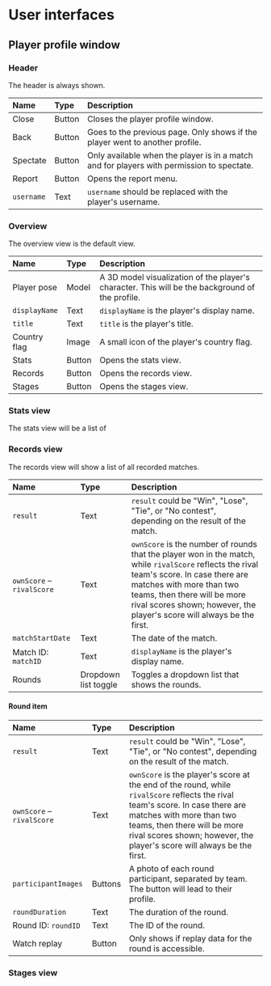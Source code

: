 # User interfaces
## Player profile window
### Header
The header is always shown.

<table>
  <thead>
    <tr>
      <th align="left">Name</th>
      <th align="left">Type</th>
      <th align="left">Description</th>
    </tr>
  </thead>
  <tbody>
    <tr>
      <td>Close</td>
      <td>Button</td>
      <td>Closes the player profile window.</td>
    </tr>
    <tr>
      <td>Back</td>
      <td>Button</td>
      <td>Goes to the previous page. Only shows if the player went to another profile.</td>
    </tr>
    <tr>
      <td>Spectate</td>
      <td>Button</td>
      <td>Only available when the player is in a match and for players with permission to spectate.</td>
    </tr>
    <tr>
      <td>Report</td>
      <td>Button</td>
      <td>Opens the report menu.</td>
    </tr>
    <tr>
      <td><code>username</code></td>
      <td>Text</td>
      <td><code>username</code> should be replaced with the player's username.</td>
    </tr>
  </tbody>
</table>

### Overview
The overview view is the default view. 

<table>
  <thead>
    <tr>
      <th align="left">Name</th>
      <th align="left">Type</th>
      <th align="left">Description</th>
    </tr>
  </thead>
  <tbody>
    <tr>
      <td>Player pose</td>
      <td>Model</td>
      <td>A 3D model visualization of the player's character. This will be the background of the profile.</td>
    </tr>
    <tr>
      <td><code>displayName</code></td>
      <td>Text</td>
      <td><code>displayName</code> is the player's display name.</td>
    </tr>
    <tr>
      <td><code>title</code></td>
      <td>Text</td>
      <td><code>title</code> is the player's title.</td>
    </tr>
    <tr>
      <td>Country flag</td>
      <td>Image</td>
      <td>A small icon of the player's country flag.</td>
    </tr>
    <tr>
      <td>Stats</td>
      <td>Button</td>
      <td>Opens the stats view.</td>
    </tr>
    <tr>
      <td>Records</td>
      <td>Button</td>
      <td>Opens the records view.</td>
    </tr>
    <tr>
      <td>Stages</td>
      <td>Button</td>
      <td>Opens the stages view.</td>
    </tr>
  </tbody>
</table>

### Stats view
The stats view will be a list of 

### Records view
The records view will show a list of all recorded matches. 

<table>
  <thead>
    <tr>
      <th align="left">Name</th>
      <th align="left">Type</th>
      <th align="left">Description</th>
    </tr>
  </thead>
  <tbody>
    <tr>
      <td><code>result</code></td>
      <td>Text</td>
      <td><code>result</code> could be "Win", "Lose", "Tie", or "No contest", depending on the result of the match.</td>
    </tr>
    <tr>
      <td><code>ownScore</code> – <code>rivalScore</code></td>
      <td>Text</td>
      <td><code>ownScore</code> is the number of rounds that the player won in the match, while <code>rivalScore</code> reflects the rival team's score. In case there are matches with more than two teams, then there will be more rival scores shown; however, the player's score will always be the first.</td>
    </tr>
    <tr>
      <td><code>matchStartDate</code></td>
      <td>Text</td>
      <td>The date of the match.</td>
    </tr>
    <tr>
      <td>Match ID: <code>matchID</code></td>
      <td>Text</td>
      <td><code>displayName</code> is the player's display name.</td>
    </tr>
    <tr>
      <td>Rounds</td>
      <td>Dropdown list toggle</td>
      <td>Toggles a dropdown list that shows the rounds.</td>
    </tr>
  </tbody>
</table>

#### Round item

<table>
  <thead>
    <tr>
      <th align="left">Name</th>
      <th align="left">Type</th>
      <th align="left">Description</th>
    </tr>
  </thead>
  <tbody>
    <tr>
      <td><code>result</code></td>
      <td>Text</td>
      <td><code>result</code> could be "Win", "Lose", "Tie", or "No contest", depending on the result of the match.</td>
    </tr>
    <tr>
      <td><code>ownScore</code> – <code>rivalScore</code></td>
      <td>Text</td>
      <td><code>ownScore</code> is the player's score at the end of the round, while <code>rivalScore</code> reflects the rival team's score. In case there are matches with more than two teams, then there will be more rival scores shown; however, the player's score will always be the first.</td>
    </tr>
    <tr>
      <td><code>participantImages</code></td>
      <td>Buttons</td>
      <td>A photo of each round participant, separated by team. The button will lead to their profile.</td>
    </tr>
    <tr>
      <td><code>roundDuration</code></td>
      <td>Text</td>
      <td>The duration of the round.</td>
    </tr>
    <tr>
      <td>Round ID: <code>roundID</code></td>
      <td>Text</td>
      <td>The ID of the round.</td>
    </tr>
    <tr>
      <td>Watch replay</td>
      <td>Button</td>
      <td>Only shows if replay data for the round is accessible.</td>
    </tr>
  </tbody>
</table>

### Stages view
